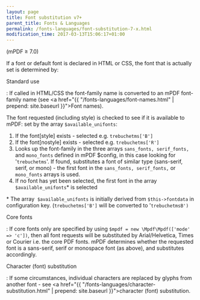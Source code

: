 ```yaml
---
layout: page
title: Font substitution v7+
parent_title: Fonts & Languages
permalink: /fonts-languages/font-substitution-7-x.html
modification_time: 2017-03-13T15:06:17+01:00
---
```


(mPDF &ge; 7.0)

If a font or default font is declared in HTML or CSS, the font that is actually set is determined by:

Standard use

: If called in HTML/CSS the font-family name is converted to an mPDF font-family name (see
  <a href="{{ "/fonts-languages/font-names.html" | prepend: site.baseurl }}">Font names</a>).

  The font requested (including style) is checked to see if it is available to mPDF: set by the array
  `$available_unifonts`:

  1. If the font[style] exists - selected e.g. `trebuchetms['B']`
  2. If the font[nostyle] exists - selected e.g. `trebuchetms['R']`
  3. Looks up the font-family in the three arrays `sans_fonts, serif_fonts,` and `mono_fonts` defined in
     mPDF $config, in this case looking for '`trebuchetms`'. If found,
     substitutes a font of similar type (sans-serif, serif, or mono) - the first font in the `sans_fonts, serif_fonts,`
     or `mono_fonts` arrays is used.
  4. If no font has yet been selected, the first font in the array `$available_unifonts`\* is selected

  \* The array  `$available_unifonts` is initially derived from `$this->fontdata` in configuration key.
  (`trebuchetms['B']` will be converted to '`trebuchetmsB')`

Core fonts

: If core fonts only are specified by using `$mpdf = new \Mpdf\Mpdf(['mode' => 'c'])`, then all font requests will be
  substituted by Arial/Helvetica, Times or Courier i.e. the core PDF fonts. mPDF determines whether the requested font
  is a sans-serif, serif or monospace font (as above), and substitutes accordingly. 

Character (font) substitution

: If some circumstances, individual characters are replaced by glyphs from another font - see
  <a href="{{ "/fonts-languages/character-substitution.html" | prepend: site.baseurl }}">character (font) substitution</a>.

